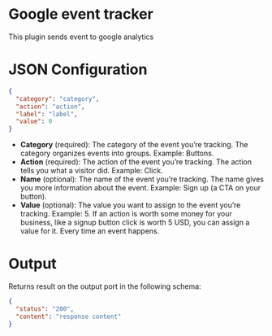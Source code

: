 # Google event tracker

This plugin sends event to google analytics

# JSON Configuration

```json
{
  "category": "category",
  "action": "action",
  "label": "label",
  "value": 0
}
```

* __Category__ (required): The category of the event you’re tracking. The category organizes events into groups. Example:
  Buttons.
* __Action__ (required): The action of the event you’re tracking. The action tells you what a visitor did. Example: Click.
* __Name__ (optional): The name of the event you’re tracking. The name gives you more information about the event. Example:
  Sign up (a CTA on your button).
* __Value__ (optional): The value you want to assign to the event you’re tracking. Example: 5. If an action is worth some
  money for your business, like a signup button click is worth 5 USD, you can assign a value for it. Every time an event
  happens.

# Output 

Returns result on the output port in the following schema:

```json
{
  "status": "200",
  "content": "response content"
}
```